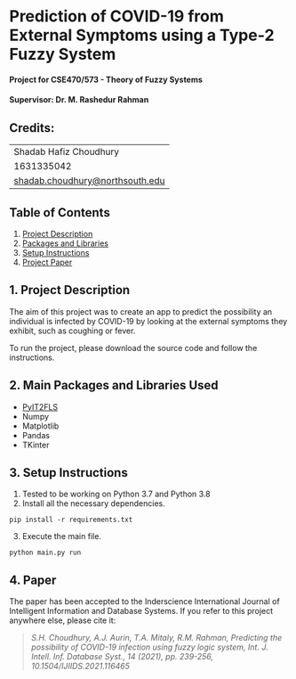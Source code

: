 # Prediction of COVID-19 from External Symptoms using a Type-2 Fuzzy System

#### Project for CSE470/573 - Theory of Fuzzy Systems
#### Supervisor: Dr. M. Rashedur Rahman

## Credits:

|  | 
|--|
| Shadab Hafiz Choudhury |
| 1631335042 |
| shadab.choudhury@northsouth.edu |

## Table of Contents

1. [Project Description](https://github.com/Namerlight/C19-Prediction-Fuzzy-Logic/#1-Project-Description)
2. [Packages and Libraries](https://github.com/Namerlight/C19-Prediction-Fuzzy-Logic/#2-Packages-and-Libraries-Used)
3. [Setup Instructions](https://github.com/Namerlight/C19-Prediction-Fuzzy-Logic/#3-Setup-Instructions)
4. [Project Paper](https://github.com/Namerlight/C19-Prediction-Fuzzy-Logic/#4-Project-Paper)

## 1. Project Description

The aim of this project was to create an app to predict the possibility an individual is infected by COVID-19 by looking at the external symptoms they exhibit, such as coughing or fever.

To run the project, please download the source code and follow the instructions.

## 2. Main Packages and Libraries Used

- [PyIT2FLS](https://github.com/Haghrah/PyIT2FLS)
- Numpy
- Matplotlib
- Pandas
- TKinter

## 3. Setup Instructions

1. Tested to be working on Python 3.7 and Python 3.8
2. Install all the necessary dependencies.
```
pip install -r requirements.txt
```
3. Execute the main file.
```
python main.py run
```

## 4. Paper

The paper has been accepted to the Inderscience International Journal of Intelligent Information and Database Systems. If you refer to this project anywhere else, please cite it:

> *S.H. Choudhury, A.J. Aurin, T.A. Mitaly, R.M. Rahman, Predicting the possibility of COVID-19 infection using fuzzy logic system, Int. J. Intell. Inf. Database Syst., 14 (2021), pp. 239-256, 10.1504/IJIIDS.2021.116465*


